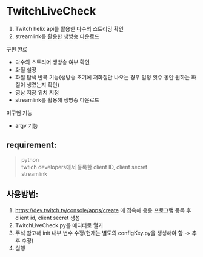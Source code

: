 # TwitchLiveCheck


1. Twitch helix api를 활용한 다수의 스트리밍 확인
2. streamlink를 활용한 생방송 다운로드

구현 완료   
* 다수의 스트리머 생방송 여부 확인
* 화질 설정
* 화질 탐색 반복 기능(생방송 초기에 저화질만 나오는 경우 일정 횟수 동안 원하는 화질이 생겼는지 확인)
* 영상 저장 위치 지정
* streamlink를 활용해 생방송 다운로드

미구현 기능   
* argv 기능

## requirement:
> python   
> twtich developers에서 등록한 client ID, client secret   
> streamlink   



## 사용방법:
1. https://dev.twitch.tv/console/apps/create 에 접속해 응용 프로그램 등록 후 client id, client secret 생성
2. TwitchLiveCheck.py를 에디터로 열기
3. 주석 참고해 init 내부 변수 수정(현재는 별도의 configKey.py을 생성해야 함 -> 추후 수정)
4. 실행
